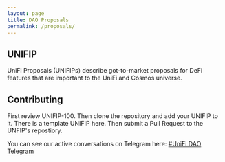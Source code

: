 ```yaml
---
layout: page
title: DAO Proposals
permalink: /proposals/
---
```


## UNIFIP
UniFi Proposals (UNIFIPs) describe got-to-market proposals for DeFi features that are important to the UniFi and Cosmos universe.

## Contributing
First review UNIFIP-100. Then clone the repository and add your UNIFIP to it. There is a template UNIFIP here. Then submit a Pull Request to the UNFIP's repostiory.

You can see our active conversations on Telegram here:
[#UniFi DAO Telegram](https://t.me/joinchat/C_FPy0nbEGuCc6YoxwCdIg)


